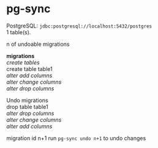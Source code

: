 # pg-sync

PostgreSQL: `jdbc:postgresql://localhost:5432/postgres`  
1 table(s).

n of undoable migrations

**migrations**  
_create tables_  
create table table1  
_alter add columns_  
_alter change columns_  
_alter drop columns_

Undo migrations  
drop table table1  
_alter drop columns_  
_alter change columns_  
_alter add columns_

migration id n+1 run `pg-sync undo n+1` to undo changes

